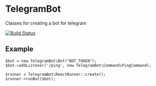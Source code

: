 # TelegramBot
Classes for creating a bot for telegram

[![Build Status](https://travis-ci.org/MehrAlsNix/TelegramBot.svg?branch=master)](https://travis-ci.org/MehrAlsNix/TelegramBot)

## Example

```
$bot = new TelegramBot\Bot("BOT_TOKEN");
$bot->addListener('/ping', new TelegramBot\Command\PingCommand);

$runner = TelegramBot\ReactRunner::create();
$runner->runBot($bot);

```
